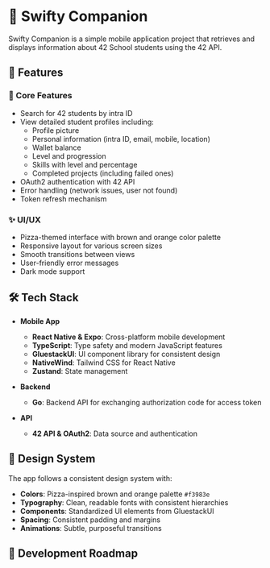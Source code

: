 # 🍕 Swifty Companion

Swifty Companion is a simple mobile application project that retrieves and displays information about 42 School students using the 42 API.

## 📱 Features

### 🗽 Core Features

- Search for 42 students by intra ID
- View detailed student profiles including:
  - Profile picture
  - Personal information (intra ID, email, mobile, location)
  - Wallet balance
  - Level and progression
  - Skills with level and percentage
  - Completed projects (including failed ones)
- OAuth2 authentication with 42 API
- Error handling (network issues, user not found)
- Token refresh mechanism

### ✨ UI/UX

- Pizza-themed interface with brown and orange color palette
- Responsive layout for various screen sizes
- Smooth transitions between views
- User-friendly error messages
- Dark mode support

## 🛠️ Tech Stack

- **Mobile App**
  - **React Native & Expo**: Cross-platform mobile development
  - **TypeScript**: Type safety and modern JavaScript features
  - **GluestackUI**: UI component library for consistent design
  - **NativeWind**: Tailwind CSS for React Native
  - **Zustand**: State management

- **Backend**
  - **Go**: Backend API for exchanging authorization code for access token

- **API**
  - **42 API & OAuth2**: Data source and authentication

## 🎨 Design System

The app follows a consistent design system with:

- **Colors**: Pizza-inspired brown and orange palette `#f3983e`
- **Typography**: Clean, readable fonts with consistent hierarchies
- **Components**: Standardized UI elements from GluestackUI
- **Spacing**: Consistent padding and margins
- **Animations**: Subtle, purposeful transitions

## 🚀 Development Roadmap
